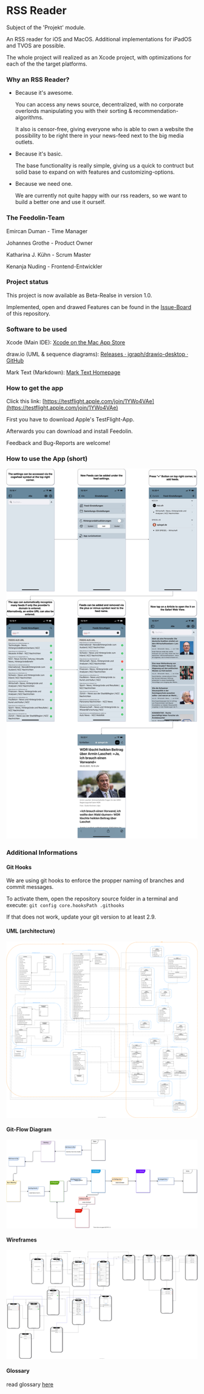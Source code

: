 # RSS Reader

Subject of the 'Projekt' module.

An RSS reader for iOS and MacOS. Additional implementations for iPadOS and TVOS are possible.

The whole project will realized as an Xcode project, with optimizations for each of the the target platforms.

### Why an RSS Reader?

- Because it's awesome.
  
  You can access any news source, decentralized, with no corporate overlords manipulating you with their sorting & recommendation-algorithms.
  
  It also is censor-free, giving everyone who is able to own a website the possibility to be right there in your news-feed next to the big media outlets.

- Because it's basic.
  
  The base functionality is really simple, giving us a quick to contruct but solid base to expand on with features and customizing-options.

- Because we need one.
  
  We are currently not quite happy with our rss readers, so we want to build a better one and use it ourself.

### The Feedolin-Team

Emircan Duman - Time Manager

Johannes Grothe - Product Owner

Katharina J. Kühn - Scrum Master

Kenanja Nuding - Frontend-Entwickler

### Project status

This project is now available as Beta-Realse in version 1.0.

Implemented, open and drawed Features can be found in the [Issue-Board](https://gitlab.beuth-hochschule.de/s75706/rss-reader/-/boards) of this repository.

### Software to be used

Xcode (Main IDE): [‎Xcode on the Mac App Store](https://apps.apple.com/us/app/xcode/id497799835)

draw.io (UML & sequence diagrams): [Releases · jgraph/drawio-desktop · GitHub](https://github.com/jgraph/drawio-desktop/releases)

Mark Text (Markdown): [Mark Text Homepage](https://marktext.app)

### How to get the app

Click this link: [https://testflight.apple.com/join/1YWo4VAe](https://testflight.apple.com/join/1YWo4VAe)

First you have to download Apple's TestFlight-App.

Afterwards you can download and install Feedolin.

Feedback and Bug-Reports are welcome!

### How to use the App (short)

![](documentation/instruction.png)

### Additional Informations

#### Git Hooks

We are using git hooks to enforce the propper naming of branches and commit messages.

To activate them, open the repository source folder in a terminal and execute:
`git config core.hooksPath .githooks` 

If that does not work, update your git version to at least 2.9.

#### UML (architecture)

![](documentation/uml.svg)

#### Git-Flow Diagram

![](documentation/git_flow.svg)

#### Wireframes

![](documentation/wireframes.svg)

#### Glossary

read glossary [here](documentation/glossary.md)
